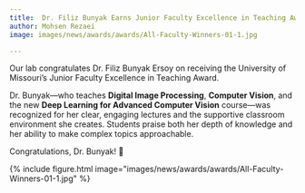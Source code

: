 ```yaml
---
title:  Dr. Filiz Bunyak Earns Junior Faculty Excellence in Teaching Award
author: Mohsen Rezaei
image: images/news/awards/awards/All-Faculty-Winners-01-1.jpg

---
```

<!-- excerpt start -->
Our lab congratulates Dr. Filiz Bunyak Ersoy on receiving the University of Missouri’s Junior Faculty Excellence in Teaching Award.
<!-- excerpt end -->

Dr. Bunyak—who teaches **Digital Image Processing**, **Computer Vision**, and the new **Deep Learning for Advanced Computer Vision** course—was recognized for her clear, engaging lectures and the supportive classroom environment she creates. Students praise both her depth of knowledge and her ability to make complex topics approachable.

Congratulations, Dr. Bunyak! 🎉

{%
  include figure.html
  image="images/news/awards/awards/All-Faculty-Winners-01-1.jpg"
%}








